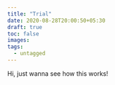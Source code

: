 ```yaml
---
title: "Trial"
date: 2020-08-28T20:00:50+05:30
draft: true
toc: false
images:
tags:
  - untagged
---
```


Hi, just wanna see how this works!
